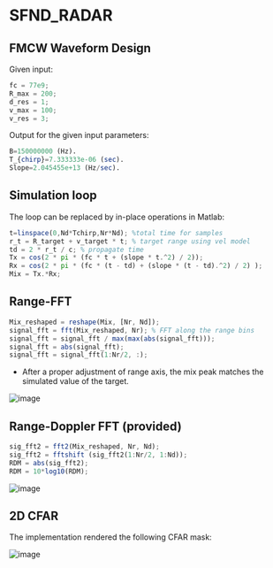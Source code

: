 # SFND_RADAR

## FMCW Waveform Design

Given input:
```octave
fc = 77e9;
R_max = 200;
d_res = 1;
v_max = 100;
v_res = 3;
```

Output for the given input parameters:
```octave
B=150000000 (Hz).
T_{chirp}=7.333333e-06 (sec).
Slope=2.045455e+13 (Hz/sec).
```

## Simulation loop

The loop can be replaced by in-place operations in Matlab:
```octave
t=linspace(0,Nd*Tchirp,Nr*Nd); %total time for samples
r_t = R_target + v_target * t; % target range using vel model
td = 2 * r_t / c; % propagate time
Tx = cos(2 * pi * (fc * t + (slope * t.^2) / 2));
Rx = cos(2 * pi * (fc * (t - td) + (slope * (t - td).^2) / 2) );
Mix = Tx.*Rx;
```

## Range-FFT

```octave
Mix_reshaped = reshape(Mix, [Nr, Nd]);
signal_fft = fft(Mix_reshaped, Nr); % FFT along the range bins
signal_fft = signal_fft / max(max(abs(signal_fft)));
signal_fft = abs(signal_fft);
signal_fft = signal_fft(1:Nr/2, :);
```

* After a proper adjustment of range axis, the mix peak matches the simulated value of the target.

![image](https://github.com/user-attachments/assets/35b94d4a-ac68-4cf1-9336-db5ea72df5fe)

## Range-Doppler FFT (provided)

```octave
sig_fft2 = fft2(Mix_reshaped, Nr, Nd);
sig_fft2 = fftshift (sig_fft2(1:Nr/2, 1:Nd));
RDM = abs(sig_fft2);
RDM = 10*log10(RDM);
```

![image](https://github.com/user-attachments/assets/c3387a2b-7bdb-44fa-a03b-ba03c16fb7d6)

## 2D CFAR

The implementation rendered the following CFAR mask:

![image](https://github.com/user-attachments/assets/7164ca8f-7516-46d5-97d5-b6bb0701e4f6)





